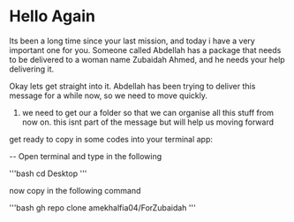 # Hello Again

Its been a long time since your last mission, and today i have a very important one for you. Someone called Abdellah has a package that needs to be delivered to a woman name Zubaidah Ahmed, and he needs your help delivering it.

Okay lets get straight into it. Abdellah has been trying to deliver this message for a while now, so we need to move quickly.

1. we need to get our a folder so that we can organise all this stuff from now on. this isnt part of the message but will help us moving forward

get ready to copy in some codes into your terminal app:

-- Open terminal and type in the following

'''bash
cd Desktop
'''

now copy in the following command

'''bash
gh repo clone amekhalfia04/ForZubaidah
'''
